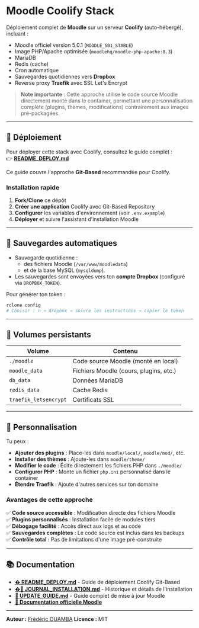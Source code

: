 # Moodle Coolify Stack

Déploiement complet de **Moodle** sur un serveur **Coolify** (auto-hébergé), incluant :
- Moodle officiel version 5.0.1 (`MOODLE_501_STABLE`)
- Image PHP/Apache optimisée (`moodlehq/moodle-php-apache:8.3`)
- MariaDB
- Redis (cache)
- Cron automatique
- Sauvegardes quotidiennes vers **Dropbox**
- Reverse proxy **Traefik** avec SSL Let's Encrypt

> **Note importante** : Cette approche utilise le code source Moodle directement monté dans le container, permettant une personnalisation complète (plugins, thèmes, modifications) contrairement aux images pré-packagées.

---

## 🚀 Déploiement

Pour déployer cette stack avec Coolify, consultez le guide complet :  
👉 **[README_DEPLOY.md](README_DEPLOY.md)**

Ce guide couvre l'approche **Git-Based** recommandée pour Coolify.

### Installation rapide

1. **Fork/Clone** ce dépôt
2. **Créer une application** Coolify avec Git-Based Repository
3. **Configurer** les variables d'environnement (voir `.env.example`)
4. **Déployer** et suivre l'assistant d'installation Moodle

---

## 🔄 Sauvegardes automatiques

* Sauvegarde quotidienne :
  * des fichiers Moodle (`/var/www/moodledata`)
  * et de la base MySQL (`mysqldump`).
* Les sauvegardes sont envoyées vers ton **compte Dropbox** (configuré via `DROPBOX_TOKEN`).

Pour générer ton token :

```bash
rclone config
# Choisir : n → dropbox → suivre les instructions → copier le token
```

---

## 📁 Volumes persistants

| Volume                | Contenu                                |
| --------------------- | -------------------------------------- |
| `./moodle`            | Code source Moodle (monté en local)   |
| `moodle_data`         | Fichiers Moodle (cours, plugins, etc.) |
| `db_data`             | Données MariaDB                        |
| `redis_data`          | Cache Redis                            |
| `traefik_letsencrypt` | Certificats SSL                        |

---

## 🧩 Personnalisation

Tu peux :

* **Ajouter des plugins** : Place-les dans `moodle/local/`, `moodle/mod/`, etc.
* **Installer des thèmes** : Ajoute-les dans `moodle/theme/`
* **Modifier le code** : Édite directement les fichiers PHP dans `./moodle/`
* **Configurer PHP** : Monte un fichier `php.ini` personnalisé dans le container
* **Étendre Traefik** : Ajoute d'autres services sur ton domaine

### Avantages de cette approche

✅ **Code source accessible** : Modification directe des fichiers Moodle  
✅ **Plugins personnalisés** : Installation facile de modules tiers  
✅ **Débogage facilité** : Accès direct aux logs et au code  
✅ **Sauvegardes complètes** : Le code source est inclus dans les backups  
✅ **Contrôle total** : Pas de limitations d'une image pré-construite

---

## 📚 Documentation

- **[� README_DEPLOY.md](README_DEPLOY.md)** - Guide de déploiement Coolify Git-Based
- **[�📝 JOURNAL_INSTALLATION.md](JOURNAL_INSTALLATION.md)** - Historique et détails de l'installation
- **[🔄 UPDATE_GUIDE.md](UPDATE_GUIDE.md)** - Guide complet de mise à jour Moodle
- **[📖 Documentation officielle Moodle](https://docs.moodle.org/)**

---

**Auteur :** [Frédéric OUAMBA](https://github.com/fremar64)
**Licence :** MIT